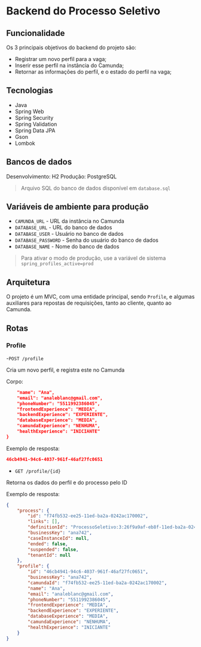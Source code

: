 # Backend do Processo Seletivo

## Funcionalidade

Os 3 principais objetivos do backend do projeto são:

- Registrar um novo perfil para a vaga;
- Inserir esse perfil na instância do Camunda;
- Retornar as informações do perfil, e o estado do perfil na vaga;

## Tecnologias

- Java
- Spring Web
- Spring Security
- Spring Validation
- Spring Data JPA
- Gson
- Lombok

## Bancos de dados

Desenvolvimento: H2
Produção: PostgreSQL

> Arquivo SQL do banco de dados disponível em `database.sql`

## Variáveis de ambiente para produção

- `CAMUNDA_URL` - URL da instância no Camunda
- `DATABASE_URL` - URL do banco de dados
- `DATABASE_USER` - Usuário no banco de dados
- `DATABASE_PASSWORD` - Senha do usuário do banco de dados
- `DATABASE_NAME` - Nome do banco de dados

> Para ativar o modo de produção, use a variável de sistema `spring_profiles_active=prod`

## Arquitetura

O projeto é um MVC, com uma entidade principal, sendo `Profile`, e algumas auxiliares para repostas de requisições, tanto ao cliente, quanto ao Camunda.

## Rotas

### Profile

-`POST /profile`

Cria um novo perfil, e registra este no Camunda

Corpo:

```json
	"name": "Ana",
	"email": "analeblanc@gmail.com",
	"phoneNumber": "5511992386045",
	"frontendExperience": "MEDIA",
	"backendExperience": "EXPERIENTE",
	"databaseExperience": "MEDIA",
	"camundaExperience": "NENHUMA",
	"healthExperience": "INICIANTE"
}
```

Exemplo de resposta:

```json
46cb4941-94c6-4037-961f-46af27fc0651
```

- `GET /profile/{id}`

Retorna os dados do perfil e do processo pelo ID

Exemplo de resposta:

```json
{
	"process": {
		"id": "f74fb532-ee25-11ed-ba2a-0242ac170002",
		"links": [],
		"definitionId": "ProcessoSeletivo:3:26f9a9af-eb8f-11ed-ba2a-0242ac170002",
		"businessKey": "ana742",
		"caseInstanceId": null,
		"ended": false,
		"suspended": false,
		"tenantId": null
	},
	"profile": {
		"id": "46cb4941-94c6-4037-961f-46af27fc0651",
		"businessKey": "ana742",
		"camundaId": "f74fb532-ee25-11ed-ba2a-0242ac170002",
		"name": "Ana",
		"email": "analeblanc@gmail.com",
		"phoneNumber": "5511992386045",
		"frontendExperience": "MEDIA",
		"backendExperience": "EXPERIENTE",
		"databaseExperience": "MEDIA",
		"camundaExperience": "NENHUMA",
		"healthExperience": "INICIANTE"
	}
}
```
